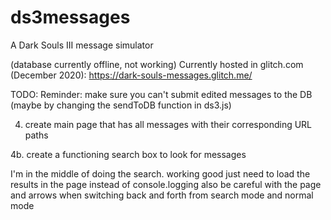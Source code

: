 # ds3messages
A Dark Souls III message simulator

(database currently offline, not working) Currently hosted in glitch.com (December 2020): https://dark-souls-messages.glitch.me/


TODO:
Reminder: make sure you can't submit edited messages to the DB (maybe by changing the sendToDB function in ds3.js)
<!-- 1. change the main page to localhost/ds3 so I can start adding submitted templates to the database -->
<!-- 2. a button to submit a template, creating a path number and sending it to the DB
2a. make sure there's no duplicate path or message -->
<!-- 2.b make sure ds3_front redirects to the template link when a repeat message is attempted. -->
<!-- 3. a way to enter a path in the URL and it loading a page with the message
3a. create a .ejs view that will be pretty much a copy of ds3.ejs but it shows just the template, being able to appraise and disparge
3b. in ds3.js, do something like a router.get('/:path',...) that will get that path from the database and fill the template in -->
<!-- 3.c Create logic to change medalion according to appraisals -->
4. create main page that has all messages with their corresponding URL paths
<!-- 4a. create a container where all the mini templates will go to -->
4b. create a functioning search box to look for messages
<!-- 4c. add click listener on mini templates to visit them -->
<!-- 4d. add homeward bone in ds3 and templates to return to main page -->


I'm in the middle of doing the search. working good just need to load the results in the page instead of console.logging also be careful with the page and arrows when switching
back and forth from search mode and normal mode